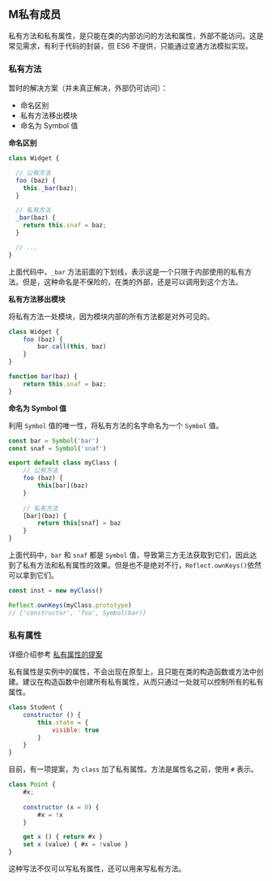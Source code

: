 ## M私有成员

私有方法和私有属性，是只能在类的内部访问的方法和属性，外部不能访问。这是常见需求，有利于代码的封装，但 ES6 不提供，只能通过变通方法模拟实现。

### 私有方法

暂时的解决方案（并未真正解决，外部仍可访问）：

* 命名区别
* 私有方法移出模块
* 命名为 Symbol 值

**命名区别**

```js
class Widget {

  // 公有方法
  foo (baz) {
    this._bar(baz);
  }

  // 私有方法
  _bar(baz) {
    return this.snaf = baz;
  }

  // ...
}
```

上面代码中，`_bar` 方法前面的下划线，表示这是一个只限于内部使用的私有方法。但是，这种命名是不保险的，在类的外部，还是可以调用到这个方法。

**私有方法移出模块**

将私有方法一处模块，因为模块内部的所有方法都是对外可见的。

```js
class Widget {
    foo (baz) {
        bar.call(this, baz)
    }
}

function bar(baz) {
    return this.snaf = baz;
}
```

**命名为 Symbol 值**

利用 `Symbol` 值的唯一性，将私有方法的名字命名为一个 `Symbol` 值。

```js
const bar = Symbol('bar')
const snaf = Symbol('snaf')

export default class myClass {
    // 公有方法
    foo (baz) {
        this[bar](baz)
    }
    
    // 私有方法
    [bar](baz) {
        return this[snaf] = baz
    }
}
```

上面代码中，`bar` 和 `snaf` 都是 `Symbol` 值，导致第三方无法获取到它们，因此达到了私有方法和私有属性的效果。但是也不是绝对不行，`Reflect.ownKeys()`依然可以拿到它们。

 ```js
const inst = new myClass()

Reflect.ownKeys(myClass.prototype)
// ['constructor', 'foo', Symbol(bar)]
 ```

### 私有属性

详细介绍参考 [私有属性的提案](http://es6.ruanyifeng.com/#docs/class#%E7%A7%81%E6%9C%89%E5%B1%9E%E6%80%A7%E7%9A%84%E6%8F%90%E6%A1%88)

私有属性是实例中的属性，不会出现在原型上，且只能在类的构造函数或方法中创建。建议在构造函数中创建所有私有属性，从而只通过一处就可以控制所有的私有属性。

```js
class Student {
    constructor () {
        this.state = {
            visible: true
        }
    }
}
```

目前，有一项提案，为 `class` 加了私有属性。方法是属性名之前，使用 `#` 表示。

```js
class Point {
    #x;
    
    constructor (x = 0) {
        #x = !x
    }

	get x () { return #x }
    set x (value) { #x = !value }
}
```

这种写法不仅可以写私有属性，还可以用来写私有方法。
